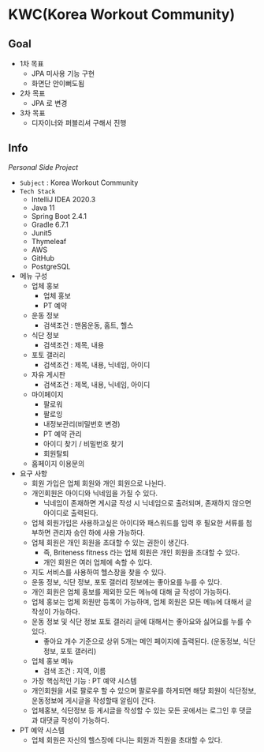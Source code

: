 # KWC(Korea Workout Community)

## Goal

- 1차 목표
  - JPA 미사용 기능 구현
  - 화면단 안이뻐도됨
- 2차 목표
  - JPA 로 변경
- 3차 목표
  - 디자이너와 퍼블리셔 구해서 진행

## Info

_Personal Side Project_

- `Subject` : Korea Workout Community
- `Tech Stack`
  - IntelliJ IDEA 2020.3
  - Java 11
  - Spring Boot 2.4.1
  - Gradle 6.7.1
  - Junit5
  - Thymeleaf
  - AWS
  - GitHub
  - PostgreSQL
- 메뉴 구성
  - 업체 홍보
    - 업체 홍보
    - PT 예약
  - 운동 정보
    - 검색조건 : 맨몸운동, 홈트, 헬스
  - 식단 정보
    - 검색조건 : 제목, 내용
  - 포토 갤러리
    - 검색조건 : 제목, 내용, 닉네임, 아이디
  - 자유 게시판
    - 검색조건 : 제목, 내용, 닉네임, 아이디
  - 마이페이지
    - 팔로워
    - 팔로잉
    - 내정보관리(비밀번호 변경)
    - PT 예약 관리
    - 아이디 찾기 / 비밀번호 찾기
    - 회원탈퇴
  - 홈페이지 이용문의
- 요구 사항
  - 회원 가입은 업체 회원와 개인 회원으로 나뉜다.
  - 개인회원은 아이디와 닉네임을 가질 수 있다.
    - 닉네임이 존재하면 게시글 작성 시 닉네임으로 출려되며, 존재하지 않으면 아이디로 출력된다.
  - 업체 회원가입은 사용하고싶은 아이디와 패스워드를 입력 후 필요한 서류를 첨부하면 관리자 승인 하에 사용 가능하다.
  - 업체 회원은 개인 회원을 초대할 수 있는 권한이 생긴다.
    - 즉, Briteness fitness 라는 업체 회원은 개인 회원을 초대할 수 있다.
    - 개인 회원은 여러 업체에 속할 수 있다.
  - 지도 서비스를 사용하여 헬스장을 찾을 수 있다.
  - 운동 정보, 식단 정보, 포토 갤러리 정보에는 좋아요를 누를 수 있다.
  - 개인 회원은 업체 홍보를 제외한 모든 메뉴에 대해 글 작성이 가능하다.
  - 업체 홍보는 업체 회원만 등록이 가능하며, 업체 회원은 모든 메뉴에 대해서 글 작성이 가능하다.
  - 운동 정보 및 식단 정보 포토 갤러리 글에 대해서는 좋아요와 싫어요를 누를 수 있다.
    - 좋아요 개수 기준으로 상위 5개는 메인 페이지에 출력된다. (운동정보, 식단정보, 포토 갤러리)
  - 업체 홍보 메뉴
    - 검색 조건 : 지역, 이름
  - 가장 핵심적인 기능 : PT 예약 시스템
  - 개인회원을 서로 팔로우 할 수 있으며 팔로우를 하게되면 해당 회원이 식단정보, 운동정보에 게시글을 작성할때 알림이 간다.
  - 업체홍보, 식단정보 등 게시글을 작성할 수 있는 모든 곳에서는 로그인 후 댓글과 대댓글 작성이 가능하다.
- PT 예약 시스템
  - 업체 회원은 자신의 헬스장에 다니는 회원과 직원을 초대할 수 있다.

